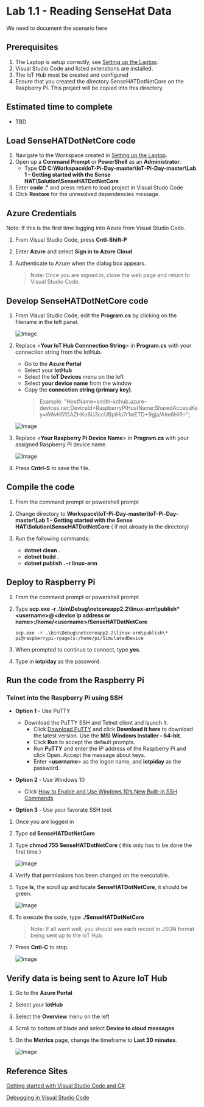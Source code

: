 # Lab 1.1 - Reading SenseHat Data
We need to document the scenario here

## Prerequisites
1. The Laptop is setup correctly, see [Setting up the Laptop](https://github.com/Azure/IoT-Pi-Day/tree/master/Setting%20up%20the%20Laptop).
3.  Visual Studio Code and listed extenstions are installed.
4.  The IoT Hub must be created and configured
5.  Ensure that you created the directory SenseHATDotNetCore on the Raspberry PI.  This project will be copied into this directory.

## Estimated time to complete
- TBD

<!--
## 🚨 Content below this line is Under Construction 🚨
-->

## Load SenseHATDotNetCore code

1. Navigate to the Workspace created in [Setting up the Laptop](https://github.com/Azure/IoT-Pi-Day/tree/master/Setting%20up%20the%20Laptop).
2. Open up a **Command Prompt** or **PowerShell** as an **Administrator**.
    - Type **CD C:\Workspace\IoT-Pi-Day-master\IoT-Pi-Day-master\Lab 1 - Getting started with the Sense HAT\Solution\SenseHATDotNetCore**
3.  Enter **code ."** and press return to load project in Visual Studo Code
4. Click **Restore** for the unresolved dependencies message.

## Azure Credentials

Note:  If this is the first time logging into Azure from Visual Studio Code.

1.  From Visual Studio Code, press **Cntl-Shift-P**
2.  Enter **Azure** and select **Sign in to Azure Cloud**
3. Authenticate to Azure when the dialog box appears.

    > Note: Once you are signed in, close the web page and return to Visual Studio Code.

## Develop SenseHATDotNetCore code

1. From Visual Studio Code, edit the **Program.cs** by clicking on the filename in the left panel.

    ![Image](/images/lab-1.1-image1.png)

2.  Replace <**Your IoT Hub Connnection String**> in **Program.cs** with your connection string from the IotHub.  

    - Go to the **Azure Portal**
    - Select your **IotHub**
    - Select the **IoT Devices** menu on the left
    - Select **your device name** from the window
    - Copy the **connection string (primary key)**.
        > Example:  "HostName=smith-iothub.azure-devices.net;DeviceId=RaspberryPIHostName;SharedAccessKey=WAvH5fGAZHKo6U3ccUBpiHa7r1wETD+9gja/Aim6HiR=";

    ![Image](/images/lab-1.1-image2.png)

2.  Replace <**Your Raspberry Pi Device Name**> in **Program.cs** with your assigned Raspberry Pi device name.  

    ![Image](/images/lab-1.1-image3.png) 

3. Press **Cntrl-S** to save the file.

##  Compile the code
1.  From the command prompt or powershell prompt

2.  Change directory to **Workspace\IoT-Pi-Day-master\IoT-Pi-Day-master\Lab 1 - Getting started with the Sense HAT\Solution\SenseHATDotNetCore** ( if not already in the directory)

3.  Run the following commands:
    - **dotnet clean .**
    - **dotnet build .**
    - **dotnet publish . -r linux-arm**

##  Deploy to Raspberry Pi
1.  From the command prompt or powershell prompt
2.  Type **scp.exe -r .\bin\Debug\netcoreapp2.2\linux-arm\publish\* <**username**>@<**device ip address or name**>:/home/<**username**>/SenseHATDotNetCore**

        scp.exe -r .\bin\Debug\netcoreapp2.2\linux-arm\publish\* pi@raspberrypi-rpagels:/home/pi/SimulatedDevice

3. When prompted to continue to connect, type **yes**.
4. Type in **iotpiday** as the password.

## Run the code from the Raspberry Pi

### Telnet into the Raspberry Pi using SSH

- **Option 1** - Use PuTTY
    - Download the PuTTY SSH and Telnet client and launch it.
        - Click [Download PuTTY](https://www.putty.org/) and click **Download it here** to download the latest version. Use the **MSI Windows Installer - 64-bit**.
        - Click **Run** to accept the default prompts.
        - Run **PuTTY** and enter the IP address of the Raspberry Pi and click Open. Accept the message about keys.
        - Enter <**username**> as the logon name, and **iotpiday** as the password.

- **Option 2** - Use Windows 10
    - Click [How to Enable and Use Windows 10’s New Built-in SSH Commands](https://www.howtogeek.com/336775/how-to-enable-and-use-windows-10s-built-in-ssh-commands/)

- **Option 3** - Use your favorate SSH tool.

1.  Once you are logged in

2.  Type **cd SenseHATDotNetCore**

3.  Type **chmod 755 SenseHATDotNetCore** ( this only has to be done the first time )

    ![Image](/images/lab-1.1-image4.png)

4. Verify that permissions has been changed on the executable.
5. Type **ls**, the scroll up and locate **SenseHATDotNetCore**, it should be green.

    ![Image](/images/lab-1.1-image5.png)

4.  To execute the code, type **./SenseHATDotNetCore**

    > Note: If all went well, you should see each record in JSON format being sent up to the IoT Hub.

3.  Press **Cntl-C** to stop.

    ![Image](/images/lab-1.1-image6.png)

## Verify data is being sent to Azure IoT Hub

1.  Go to the **Azure Portal**
2. Select your **IotHub**
3. Select the **Overview** menu on the left
4. Scroll to bottom of blade and select **Device to cloud messages**
5. On the **Metrics** page, change the timeframe to **Last 30 minutes**.

    ![Image](/images/lab-1.1-imageX.png)


## Reference Sites

[Getting started with Visual Studio Code and C#][Get-Started]

[Debugging in Visual Studio Code][vs-code-debug]

[Azure-Portal]: https://portal.azure.com/ 

[Get-Started]: https://docs.microsoft.com/en-us/dotnet/core/tutorials/with-visual-studio-code

[vs-code-debug]: https://code.visualstudio.com/Docs/editor/debugging


